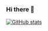 ### Hi there 👋

<!--
**FoksVHox/foksvhox** is a ✨ _special_ ✨ repository because its `README.md` (this file) appears on your GitHub profile.

Here are some ideas to get you started:

- 🔭 I’m currently working on ...
- 🌱 I’m currently learning ...
- 👯 I’m looking to collaborate on ...
- 🤔 I’m looking for help with ...
- 💬 Ask me about ...
- 📫 How to reach me: ...
- 😄 Pronouns: ...
- ⚡ Fun fact: ...
-->
[![GitHub stats](https://github-readme-stats.vercel.app/api?username=foksvhox&include_all_commits=true&count_private=true)](https://github.com/anuraghazra/github-readme-stats)
